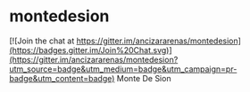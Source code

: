 # montedesion

[![Join the chat at https://gitter.im/ancizararenas/montedesion](https://badges.gitter.im/Join%20Chat.svg)](https://gitter.im/ancizararenas/montedesion?utm_source=badge&utm_medium=badge&utm_campaign=pr-badge&utm_content=badge)
Monte De Sion
